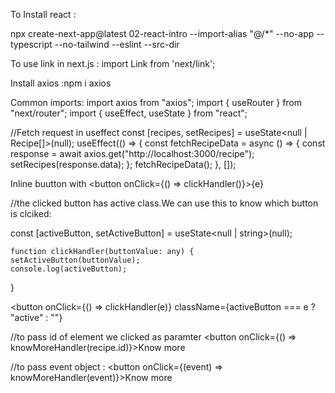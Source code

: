 To Install react :

npx create-next-app@latest 02-react-intro --import-alias "@/\*" --no-app --typescript --no-tailwind --eslint --src-dir

To use link in next.js :
import Link from 'next/link';

Install axios :npm i axios

Common imports:
import axios from "axios";
import { useRouter } from "next/router";
import { useEffect, useState } from "react";

//Fetch request in useffect
const [recipes, setRecipes] = useState<null | Recipe[]>(null);
useEffect(() => {
const fetchRecipeData = async () => {
const response = await axios.get("http://localhost:3000/recipe");
setRecipes(response.data);
};
fetchRecipeData();
}, []);

Inline buutton with
<button onClick={() => clickHandler()}>{e}</button>

//the clicked button has active class.We can use this to know which button is clciked:

const [activeButton, setActiveButton] = useState<null | string>(null);

    function clickHandler(buttonValue: any) {
    setActiveButton(buttonValue);
    console.log(activeButton);

}

<button onClick={() => clickHandler(e)}
className={activeButton === e ? "active" : ""}

>

//to pass id of element we clicked as paramter
     <button onClick={() => knowMoreHandler(recipe.id)}>Know more</button>


//to pass event object :
 <button onClick={(event) => knowMoreHandler(event)}>Know more</button>